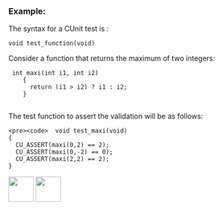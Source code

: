 ### Example:
  The syntax for a CUnit test is :  
  <pre><code>void test_function(void)</code></pre>
  
  Consider a function that returns the maximum of two integers:
  <pre><code> int maxi(int i1, int i2)
    {
      return (i1 > i2) ? i1 : i2;
    }
 </code></pre>
    
 The test function to assert the validation will be as follows:
    
    <pre><code>  void test_maxi(void)
    {
      CU_ASSERT(maxi(0,2) == 2);
      CU_ASSERT(maxi(0,-2) == 0);
      CU_ASSERT(maxi(2,2) == 2);
    } 
</code></pre>


[<img src="https://cloud.githubusercontent.com/assets/14101008/10718970/e8253ecc-7b43-11e5-8fcb-af3acab64686.png" width="50" height="50"></img>](https://github.com/hariniiyer/CSCI-5828_Presentation2_Testing-Frameworks/blob/master/CUnitA&R.md)
[<img src="https://cloud.githubusercontent.com/assets/14101008/10718969/e5b6db32-7b43-11e5-886a-b848ca79f105.png" width="50" height="50"></img>](https://github.com/hariniiyer/CSCI-5828_Presentation2_Testing-Frameworks/blob/master/CheckIntro.md)
